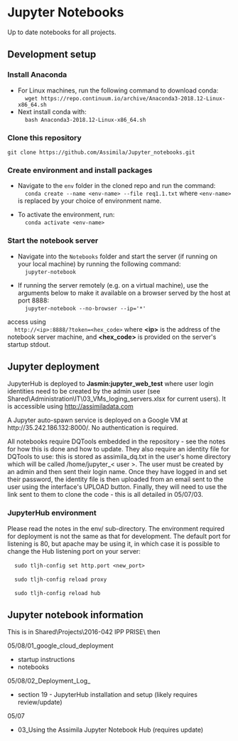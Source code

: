 # Jupyter Notebooks #
Up to date notebooks for all projects.
## Development setup ##
### Install Anaconda ###
- For Linux machines, run the following command to download conda:\
&nbsp;&nbsp;&nbsp;&nbsp;``` wget https://repo.continuum.io/archive/Anaconda3-2018.12-Linux-x86_64.sh ```
- Next install conda with:\
&nbsp;&nbsp;&nbsp;&nbsp;``` bash Anaconda3-2018.12-Linux-x86_64.sh ```

### Clone this repository ###
	git clone https://github.com/Assimila/Jupyter_notebooks.git 

### Create environment and install packages ###
- Navigate to the ```env``` folder in the cloned repo and run the command:\
&nbsp;&nbsp;&nbsp;&nbsp;```conda create --name <env-name> --file req1.1.txt```
where ```<env-name>``` is replaced by your choice of environment name.

- To activate the environment, run:\
&nbsp;&nbsp;&nbsp;&nbsp;```conda activate <env-name> ```

### Start the notebook server ###
- Navigate into the ```Notebooks``` folder and start the server (if running on your local machine) by running the following command:\
&nbsp;&nbsp;&nbsp;&nbsp;```jupyter-notebook```
  
- If running the server remotely (e.g. on a virtual machine), use the arguments below to make it available on a browser served by the host at port 8888:\
&nbsp;&nbsp;&nbsp;&nbsp;```jupyter-notebook --no-browser --ip='*' ```

access using\
&nbsp;&nbsp;&nbsp;&nbsp;```http://<ip>:8888/?token=<hex_code>```
where __\<ip>__ is the address of the notebook server machine, and __<hex_code>__ is provided on the server's startup stdout.

## Jupyter deployment ##
JupyterHub is deployed to **Jasmin:jupyter_web_test** where user login identities need to be created by the admin user (see Shared\Administration\IT\03_VMs_loging_servers.xlsx for current users). It is accessible using http://assimiladata.com
<p>A Jupyter auto-spawn service is deployed on a Google VM at http://35.242.186.132:8000/. No authentication is required.</p>
<p>All notebooks require DQTools embedded in the repository - see the notes for how this is done and how to update. They also require an identity file for DQTools to use: this is stored as assimila_dq.txt in the user's home directory which will be called /home/jupyter_< user >. The user must be created by an admin and then sent their login name. Once they have logged in and set their password, the identity file is then uploaded from an email sent to the user using the interface's UPLOAD button. Finally, they will need to use the link sent to them to clone the code - this is all detailed in 05/07/03.<i>
</i></p>

### JupyterHub environment ###
Please read the notes in the env/ sub-directory. The environment required for deployment is not the same as that for development.
The default port for listening is 80, but apache may be using it, in which case it is possible to change the Hub listening port on your server:

&nbsp;&nbsp;&nbsp;&nbsp;```sudo tljh-config set http.port <new_port>```

&nbsp;&nbsp;&nbsp;&nbsp;```sudo tljh-config reload proxy```

&nbsp;&nbsp;&nbsp;&nbsp;```sudo tljh-config reload hub```

## Jupyter notebook information ##
This is in Shared\Projects\2016-042 IPP PRISE\ then

05/08/01_google_cloud_deployment
* startup instructions
* notebooks

05/08/02_Deployment_Log_<latest>
* section 19 - JupyterHub installation and setup (likely requires review/update)
	
05/07
* 03_Using the Assimila Jupyter Notebook Hub (requires update)
